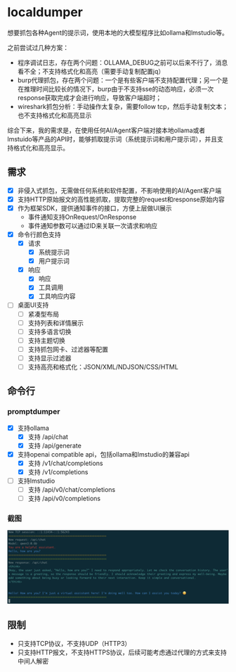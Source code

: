# localdumper

想要抓包各种Agent的提示词，使用本地的大模型程序比如ollama和lmstudio等。

之前尝试过几种方案：

- 程序调试日志，存在两个问题：OLLAMA_DEBUG之前可以后来不行了，消息看不全；不支持格式化和高亮（需要手动复制配置jq）
- burp代理抓包，存在两个问题：一个是有些客户端不支持配置代理；另一个是在推理时间比较长的情况下，burp由于不支持sse的动态响应，必须一次response获取完成才会进行响应，导致客户端超时；
- wireshark抓包分析：手动操作太复杂，需要follow tcp，然后手动复制文本；也不支持格式化和高亮显示

综合下来，我的需求是，在使用任何AI/Agent客户端对接本地ollama或者lmstuido等产品的API时，能够抓取提示词（系统提示词和用户提示词），并且支持格式化和高亮显示。

## 需求

- [x] 非侵入式抓包，无需做任何系统和软件配置，不影响使用的AI/Agent客户端
- [x] 支持HTTP原始报文的高性能抓取，提取完整的request和response原始内容
- [x] 作为框架SDK，提供通知事件的接口，方便上层做UI展示
  - 事件通知支持OnRequest/OnResponse
  - 事件通知参数可以通过ID来关联一次请求和响应
- [x] 命令行颜色支持
  - [x] 请求
    - [x] 系统提示词
    - [x] 用户提示词
  - [x] 响应
    - [x] 响应
    - [x] 工具调用
    - [x] 工具响应内容
- [ ] 桌面UI支持
  - [ ] 紧凑型布局
  - [ ] 支持列表和详情展示
  - [ ] 支持多语言切换
  - [ ] 支持主题切换
  - [ ] 支持抓包网卡、过滤器等配置
  - [ ] 支持显示过滤器
  - [ ] 支持高亮和格式化：JSON/XML/NDJSON/CSS/HTML

## 命令行

### promptdumper

- [x] 支持ollama
  - [x] 支持 /api/chat
  - [x] 支持 /api/generate
- [x] 支持openai compatible api，包括ollama和lmstudio的兼容api
  - [x] 支持 /v1/chat/completions
  - [x] 支持 /v1/completions
- [ ] 支持lmstudio
  - [ ] 支持 /api/v0/chat/completions
  - [ ] 支持 /api/v0/completions

### 截图

![promptdumper](./docs/colorful.png)

## 限制

- 只支持TCP协议，不支持UDP（HTTP3）
- 只支持HTTP报文，不支持HTTPS协议，后续可能考虑通过代理的方式来支持中间人解密